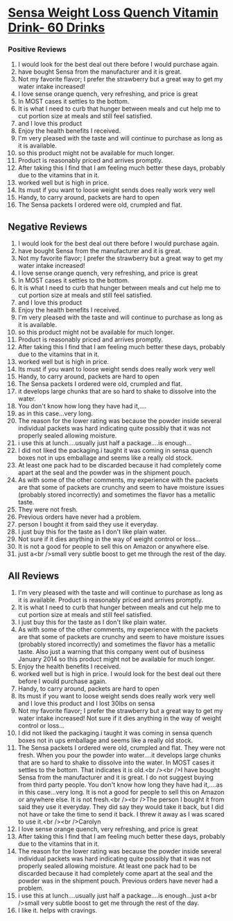 # [Sensa Weight Loss Quench Vitamin Drink- 60 Drinks](https://products.checkmycream.com/products/Sensa-Weight-Loss-Quench-Vitamin-Drink-60-Drinks.html)

### Positive Reviews

<ol>
      <li>I would look for the best deal out there before I would purchase again.</li>
      <li>have bought Sensa from the manufacturer and it is great.  </li>
      <li>Not my favorite flavor; I prefer the strawberry but a great way to get my water intake increased!</li>
      <li>I love sense orange quench, very refreshing, and price is great</li>
      <li>In MOST cases it settles to the bottom.  </li>
      <li>It is what I need to curb that hunger between meals and cut help me to cut portion size at meals and still feel satisfied.</li>
      <li>and I love this product</li>
      <li>Enjoy the health benefits I received.</li>
      <li>I&#x27;m very pleased with the taste and will continue to purchase as long as it is available.  </li>
      <li>so this product might not be available for much longer.</li>
      <li>Product is reasonably priced and arrives promptly.</li>
      <li>After taking this I find that I am feeling much better these days, probably due to the vitamins that in it.</li>
      <li>worked well but is high in price.</li>
      <li>Its must if you want to loose weight sends does really work very well</li>
      <li>Handy, to carry around, packets are hard to open</li>
      <li>The Sensa packets I ordered were old, crumpled and flat.  </li>
</ol>


<h2>Negative Reviews</h2>
<ol>
<li> I would look for the best deal out there before I would purchase again.</li>
<li> have bought Sensa from the manufacturer and it is great.  </li>
<li> Not my favorite flavor; I prefer the strawberry but a great way to get my water intake increased!</li>
<li> I love sense orange quench, very refreshing, and price is great</li>
<li> In MOST cases it settles to the bottom.  </li>
<li> It is what I need to curb that hunger between meals and cut help me to cut portion size at meals and still feel satisfied.</li>
<li> and I love this product</li>
<li> Enjoy the health benefits I received.</li>
<li> I&#x27;m very pleased with the taste and will continue to purchase as long as it is available.  </li>
<li> so this product might not be available for much longer.</li>
<li> Product is reasonably priced and arrives promptly.</li>
<li> After taking this I find that I am feeling much better these days, probably due to the vitamins that in it.</li>
<li> worked well but is high in price.</li>
<li> Its must if you want to loose weight sends does really work very well</li>
<li> Handy, to carry around, packets are hard to open</li>
<li> The Sensa packets I ordered were old, crumpled and flat.  </li>
<li> it develops large chunks that are so hard to shake to dissolve into the water.  </li>
<li> You don&#x27;t know how long they have had it,....</li>
<li> as in this case...very long.  </li>
<li> The reason for the lower rating was because the powder inside several individual packets was hard indicating quite possibly that it was not properly sealed allowing moisture.</li>
<li> i use this at lunch....usually just half a package....is enough...</li>
<li> I did not liked the packaging.i taught it was coming in sensa quench boxes not in ups emballage and seems like a really old stock.</li>
<li> At least one pack had to be discarded because it had completely come apart at the seal and the powder was in the shipment pouch.</li>
<li> As with some of the other comments, my experience with the packets are that some of packets are crunchy and seem to have moisture issues (probably stored incorrectly) and sometimes the flavor has a metallic taste.  </li>
<li> They were not fresh.  </li>
<li> Previous orders have never had a problem.</li>
<li> person I bought it from said they  use it everyday.  </li>
<li> I just buy this for the taste as I don&#x27;t like plain water.</li>
<li> Not sure if it dies anything in the way of weight control or loss...</li>
<li> It is not a good for people to sell this on Amazon or anywhere else.  </li>
<li> just a&lt;br /&gt;small very subtle boost to get me through the rest of the day.</li>
</ol>

<h2>All Reviews</h2>

<ol>
    <li> I&#x27;m very pleased with the taste and will continue to purchase as long as it is available.  Product is reasonably priced and arrives promptly.</li>
    <li> It is what I need to curb that hunger between meals and cut help me to cut portion size at meals and still feel satisfied.</li>
    <li> I just buy this for the taste as I don&#x27;t like plain water.</li>
    <li> As with some of the other comments, my experience with the packets are that some of packets are crunchy and seem to have moisture issues (probably stored incorrectly) and sometimes the flavor has a metallic taste.  Also just a warning that this company went out of business January 2014 so this product might not be available for much longer.</li>
    <li> Enjoy the health benefits I received.</li>
    <li> worked well but is high in price. I would look for the best deal out there before I would purchase again.</li>
    <li> Handy, to carry around, packets are hard to open</li>
    <li> Its must if you want to loose weight sends does really work very well and I love this product and I lost 30lbs on sensa</li>
    <li> Not my favorite flavor; I prefer the strawberry but a great way to get my water intake increased! Not sure if it dies anything in the way of weight control or loss...</li>
    <li> I did not liked the packaging.i taught it was coming in sensa quench boxes not in ups emballage and seems like a really old stock.</li>
    <li> The Sensa packets I ordered were old, crumpled and flat.  They were not fresh.  When  you pour the powder into water....it develops large chunks that are so hard to shake to dissolve into the water.  In MOST cases it settles to the bottom.  That indicates it is old.&lt;br /&gt;&lt;br /&gt;I have bought Sensa from the manufacturer and it is great.  I do not suggest buying from third party people.  You don&#x27;t know how long they have had it,....as in this case...very long.  It is not a good for people to sell this on Amazon or anywhere else.  It is not fresh.&lt;br /&gt;&lt;br /&gt;The person I bought it from said they  use it everyday.  They did say they would take it back, but I did not have or take the time to send it back.  I threw it away as I was scared to use it.&lt;br /&gt;&lt;br /&gt;Carolyn</li>
    <li> I love sense orange quench, very refreshing, and price is great</li>
    <li> After taking this I find that I am feeling much better these days, probably due to the vitamins that in it.</li>
    <li> The reason for the lower rating was because the powder inside several individual packets was hard indicating quite possibly that it was not properly sealed allowing moisture. At least one pack had to be discarded because it had completely come apart at the seal and the powder was in the shipment pouch. Previous orders have never had a problem.</li>
    <li> i use this at lunch....usually just half a package....is enough...just a&lt;br /&gt;small very subtle boost to get me through the rest of the day.</li>
    <li> I like it. helps with cravings.</li>
</ol>




